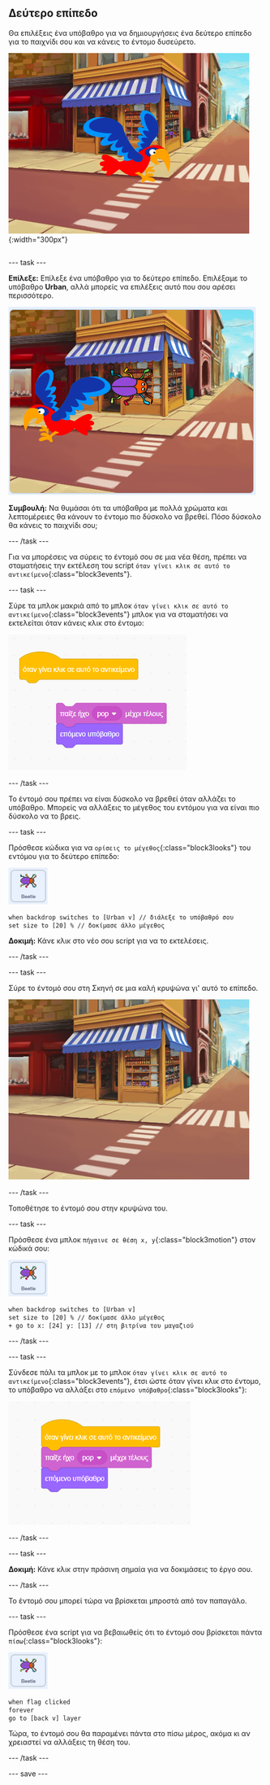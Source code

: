 ## Δεύτερο επίπεδο

<div style="display: flex; flex-wrap: wrap">
<div style="flex-basis: 200px; flex-grow: 1; margin-right: 15px;">
Θα επιλέξεις ένα υπόβαθρο για να δημιουργήσεις ένα δεύτερο επίπεδο για το παιχνίδι σου και να κάνεις το έντομο δυσεύρετο. 
</div>
<div>

![Μια σκηνή δρόμου με ένα κρυμμένο έντομο.](images/second-level.png){:width="300px"}

</div>
</div>

--- task ---

**Επίλεξε:** Επίλεξε ένα υπόβαθρο για το δεύτερο επίπεδο. Επιλέξαμε το υπόβαθρο **Urban**, αλλά μπορείς να επιλέξεις αυτό που σου αρέσει περισσότερο.

![](images/insert-urban-backdrop.png)

**Συμβουλή:** Να θυμάσαι ότι τα υπόβαθρα με πολλά χρώματα και λεπτομέρειες θα κάνουν το έντομο πιο δύσκολο να βρεθεί. Πόσο δύσκολο θα κάνεις το παιχνίδι σου;

--- /task ---

Για να μπορέσεις να σύρεις το έντομό σου σε μια νέα θέση, πρέπει να σταματήσεις την εκτέλεση του script `όταν γίνει κλικ σε αυτό το αντικείμενο`{:class="block3events"}.

--- task ---

Σύρε τα μπλοκ μακριά από το μπλοκ `όταν γίνει κλικ σε αυτό το αντικείμενο`{:class="block3events"} μπλοκ για να σταματήσει να εκτελείται όταν κάνεις κλικ στο έντομο:

![](images/breaking-script.png)

--- /task ---

Το έντομό σου πρέπει να είναι δύσκολο να βρεθεί όταν αλλάζει το υπόβαθρο. Μπορείς να αλλάξεις το μέγεθος του εντόμου για να είναι πιο δύσκολο να το βρεις.

--- task ---

Πρόσθεσε κώδικα για να `ορίσεις το μέγεθος`{:class="block3looks"} του εντόμου για το δεύτερο επίπεδο:

![Το αντικείμενο bug.](images/bug-sprite.png)

```blocks3
when backdrop switches to [Urban v] // διάλεξε το υπόβαθρό σου
set size to [20] % // δοκίμασε άλλο μέγεθος 
```

**Δοκιμή:** Κάνε κλικ στο νέο σου script για να το εκτελέσεις.

--- /task ---

--- task ---

Σύρε το έντομό σου στη Σκηνή σε μια καλή κρυψώνα γι' αυτό το επίπεδο.

![Το έντομο κρυμμένο στη βιτρίνα του μαγαζιού στη μέση του υπόβαθρου.](images/hidden-urban-backdrop.png)

--- /task ---

Τοποθέτησε το έντομό σου στην κρυψώνα του.

--- task ---

Πρόσθεσε ένα μπλοκ `πήγαινε σε θέση x, y`{:class="block3motion"} στον κώδικά σου:

![Το αντικείμενο bug.](images/bug-sprite.png)

```blocks3
when backdrop switches to [Urban v]
set size to [20] % // δοκίμασε άλλο μέγεθος 
+ go to x: [24] y: [13] // στη βιτρίνα του μαγαζιού
```

--- /task ---

--- task ---

Σύνδεσε πάλι τα μπλοκ με το μπλοκ `όταν γίνει κλικ σε αυτό το αντικείμενο`{:class="block3events"}, έτσι ώστε όταν γίνει κλικ στο έντομο, το υπόβαθρο να αλλάξει στο `επόμενο υπόβαθρο`{:class="block3looks"}:

![](images/fixed-script.png)

--- /task ---

--- task ---

**Δοκιμή:** Κάνε κλικ στην πράσινη σημαία για να δοκιμάσεις το έργο σου.

--- /task ---

Το έντομό σου μπορεί τώρα να βρίσκεται μπροστά από τον παπαγάλο.

--- task ---

Πρόσθεσε ένα script για να βεβαιωθείς ότι το έντομό σου βρίσκεται πάντα `πίσω`{:class="block3looks"}:

![Το αντικείμενο bug.](images/bug-sprite.png)

```blocks3
when flag clicked
forever
go to [back v] layer
```

Τώρα, το έντομό σου θα παραμένει πάντα στο πίσω μέρος, ακόμα κι αν χρειαστεί να αλλάξεις τη θέση του.

--- /task ---

--- save ---

